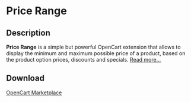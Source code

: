 # Price Range

## Description
**Price Range** is a simple but powerful OpenCart extension that allows to display the minimum and maximum possible price of a product, based on the product option prices, discounts and specials.
[Read more...](./module/README.md)

## Download
[OpenCart Marketplace](https://www.opencart.com/index.php?route=marketplace/extension/info&extension_id=38331)
